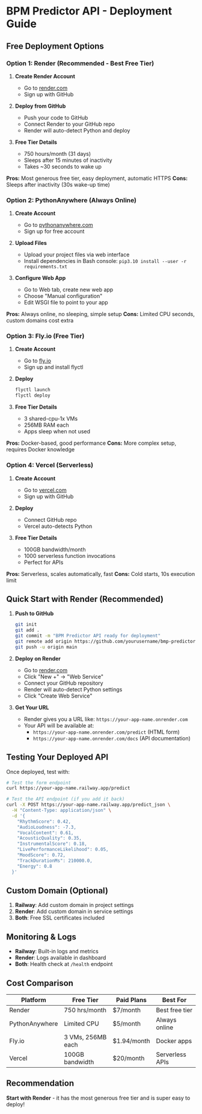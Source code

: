 # BPM Predictor API - Deployment Guide

## Free Deployment Options

### Option 1: Render (Recommended - Best Free Tier)

1. **Create Render Account**
   - Go to [render.com](https://render.com)
   - Sign up with GitHub

2. **Deploy from GitHub**
   - Push your code to GitHub
   - Connect Render to your GitHub repo
   - Render will auto-detect Python and deploy

3. **Free Tier Details**
   - 750 hours/month (31 days)
   - Sleeps after 15 minutes of inactivity
   - Takes ~30 seconds to wake up

**Pros:** Most generous free tier, easy deployment, automatic HTTPS
**Cons:** Sleeps after inactivity (30s wake-up time)

### Option 2: PythonAnywhere (Always Online)

1. **Create Account**
   - Go to [pythonanywhere.com](https://pythonanywhere.com)
   - Sign up for free account

2. **Upload Files**
   - Upload your project files via web interface
   - Install dependencies in Bash console: `pip3.10 install --user -r requirements.txt`

3. **Configure Web App**
   - Go to Web tab, create new web app
   - Choose "Manual configuration"
   - Edit WSGI file to point to your app

**Pros:** Always online, no sleeping, simple setup
**Cons:** Limited CPU seconds, custom domains cost extra

### Option 3: Fly.io (Free Tier)

1. **Create Account**
   - Go to [fly.io](https://fly.io)
   - Sign up and install flyctl

2. **Deploy**
   ```bash
   flyctl launch
   flyctl deploy
   ```

3. **Free Tier Details**
   - 3 shared-cpu-1x VMs
   - 256MB RAM each
   - Apps sleep when not used

**Pros:** Docker-based, good performance
**Cons:** More complex setup, requires Docker knowledge

### Option 4: Vercel (Serverless)

1. **Create Account**
   - Go to [vercel.com](https://vercel.com)
   - Sign up with GitHub

2. **Deploy**
   - Connect GitHub repo
   - Vercel auto-detects Python

3. **Free Tier Details**
   - 100GB bandwidth/month
   - 1000 serverless function invocations
   - Perfect for APIs

**Pros:** Serverless, scales automatically, fast
**Cons:** Cold starts, 10s execution limit

## Quick Start with Render (Recommended)

1. **Push to GitHub**
   ```bash
   git init
   git add .
   git commit -m "BPM Predictor API ready for deployment"
   git remote add origin https://github.com/yourusername/bmp-predictor.git
   git push -u origin main
   ```

2. **Deploy on Render**
   - Go to [render.com](https://render.com)
   - Click "New +" → "Web Service"
   - Connect your GitHub repository
   - Render will auto-detect Python settings
   - Click "Create Web Service"

3. **Get Your URL**
   - Render gives you a URL like: `https://your-app-name.onrender.com`
   - Your API will be available at:
     - `https://your-app-name.onrender.com/predict` (HTML form)
     - `https://your-app-name.onrender.com/docs` (API documentation)

## Testing Your Deployed API

Once deployed, test with:

```bash
# Test the form endpoint
curl https://your-app-name.railway.app/predict

# Test the API endpoint (if you add it back)
curl -X POST https://your-app-name.railway.app/predict_json \
  -H "Content-Type: application/json" \
  -d '{
    "RhythmScore": 0.42,
    "AudioLoudness": -7.3,
    "VocalContent": 0.61,
    "AcousticQuality": 0.35,
    "InstrumentalScore": 0.18,
    "LivePerformanceLikelihood": 0.05,
    "MoodScore": 0.72,
    "TrackDurationMs": 210000.0,
    "Energy": 0.8
  }'
```

## Custom Domain (Optional)

1. **Railway**: Add custom domain in project settings
2. **Render**: Add custom domain in service settings
3. **Both**: Free SSL certificates included

## Monitoring & Logs

- **Railway**: Built-in logs and metrics
- **Render**: Logs available in dashboard
- **Both**: Health check at `/health` endpoint

## Cost Comparison

| Platform | Free Tier | Paid Plans | Best For |
|----------|-----------|------------|----------|
| Render | 750 hrs/month | $7/month | Best free tier |
| PythonAnywhere | Limited CPU | $5/month | Always online |
| Fly.io | 3 VMs, 256MB each | $1.94/month | Docker apps |
| Vercel | 100GB bandwidth | $20/month | Serverless APIs |

## Recommendation

**Start with Render** - it has the most generous free tier and is super easy to deploy!
